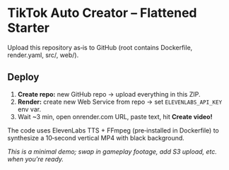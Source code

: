 # TikTok Auto Creator – Flattened Starter

Upload this repository as‑is to GitHub (root contains Dockerfile, render.yaml, src/, web/).

## Deploy

1. **Create repo:** new GitHub repo → upload everything in this ZIP.<br>
2. **Render:** create new Web Service from repo → set `ELEVENLABS_API_KEY` env var.<br>
3. Wait ~3 min, open onrender.com URL, paste text, hit **Create video!**

The code uses ElevenLabs TTS + FFmpeg (pre‑installed in Dockerfile) to synthesize a 10‑second vertical MP4 with black background.

_This is a minimal demo; swap in gameplay footage, add S3 upload, etc. when you’re ready._
